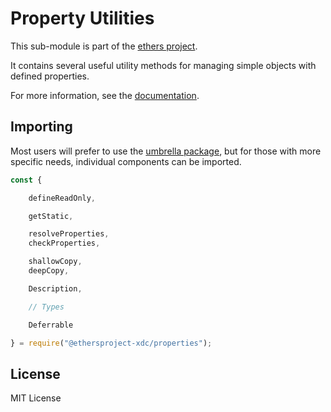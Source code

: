 Property Utilities
==================

This sub-module is part of the [ethers project](https://github.com/ethers-io/ethers.js).

It contains several useful utility methods for managing simple objects with
defined properties.

For more information, see the [documentation](https://docs.ethers.io/v5/api/utils/properties/).


Importing
---------

Most users will prefer to use the [umbrella package](https://www.npmjs.com/package/ethers),
but for those with more specific needs, individual components can be imported.

```javascript
const {

    defineReadOnly,

    getStatic,

    resolveProperties,
    checkProperties,

    shallowCopy,
    deepCopy,

    Description,

    // Types

    Deferrable

} = require("@ethersproject-xdc/properties");
```


License
-------

MIT License
